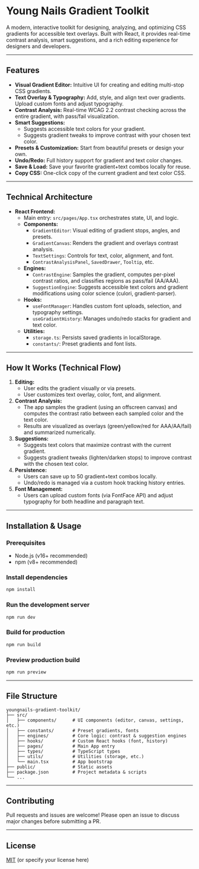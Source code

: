 # Young Nails Gradient Toolkit

A modern, interactive toolkit for designing, analyzing, and optimizing CSS gradients for accessible text overlays. Built with React, it provides real-time contrast analysis, smart suggestions, and a rich editing experience for designers and developers.

---

## Features

- **Visual Gradient Editor:** Intuitive UI for creating and editing multi-stop CSS gradients.
- **Text Overlay & Typography:** Add, style, and align text over gradients. Upload custom fonts and adjust typography.
- **Contrast Analysis:** Real-time WCAG 2.2 contrast checking across the entire gradient, with pass/fail visualization.
- **Smart Suggestions:**
  - Suggests accessible text colors for your gradient.
  - Suggests gradient tweaks to improve contrast with your chosen text color.
- **Presets & Customization:** Start from beautiful presets or design your own.
- **Undo/Redo:** Full history support for gradient and text color changes.
- **Save & Load:** Save your favorite gradient+text combos locally for reuse.
- **Copy CSS:** One-click copy of the current gradient and text color CSS.

---

## Technical Architecture

- **React Frontend:**
  - Main entry: `src/pages/App.tsx` orchestrates state, UI, and logic.
  - **Components:**
    - `GradientEditor`: Visual editing of gradient stops, angles, and presets.
    - `GradientCanvas`: Renders the gradient and overlays contrast analysis.
    - `TextSettings`: Controls for text, color, alignment, and font.
    - `ContrastAnalysisPanel`, `SavedDrawer`, `Tooltip`, etc.
  - **Engines:**
    - `ContrastEngine`: Samples the gradient, computes per-pixel contrast ratios, and classifies regions as pass/fail (AA/AAA).
    - `SuggestionEngine`: Suggests accessible text colors and gradient modifications using color science (culori, gradient-parser).
  - **Hooks:**
    - `useFontManager`: Handles custom font uploads, selection, and typography settings.
    - `useGradientHistory`: Manages undo/redo stacks for gradient and text color.
  - **Utilities:**
    - `storage.ts`: Persists saved gradients in localStorage.
    - `constants/`: Preset gradients and font lists.

---

## How It Works (Technical Flow)

1. **Editing:**
   - User edits the gradient visually or via presets.
   - User customizes text overlay, color, font, and alignment.
2. **Contrast Analysis:**
   - The app samples the gradient (using an offscreen canvas) and computes the contrast ratio between each sampled color and the text color.
   - Results are visualized as overlays (green/yellow/red for AAA/AA/fail) and summarized numerically.
3. **Suggestions:**
   - Suggests text colors that maximize contrast with the current gradient.
   - Suggests gradient tweaks (lighten/darken stops) to improve contrast with the chosen text color.
4. **Persistence:**
   - Users can save up to 50 gradient+text combos locally.
   - Undo/redo is managed via a custom hook tracking history entries.
5. **Font Management:**
   - Users can upload custom fonts (via FontFace API) and adjust typography for both headline and paragraph text.

---

## Installation & Usage

### Prerequisites
- Node.js (v16+ recommended)
- npm (v8+ recommended)

### Install dependencies
```bash
npm install
```

### Run the development server
```bash
npm run dev
```

### Build for production
```bash
npm run build
```

### Preview production build
```bash
npm run preview
```

---

## File Structure

```
youngnails-gradient-toolkit/
├── src/
│   ├── components/      # UI components (editor, canvas, settings, etc.)
│   ├── constants/       # Preset gradients, fonts
│   ├── engines/         # Core logic: contrast & suggestion engines
│   ├── hooks/           # Custom React hooks (font, history)
│   ├── pages/           # Main App entry
│   ├── types/           # TypeScript types
│   ├── utils/           # Utilities (storage, etc.)
│   └── main.tsx         # App bootstrap
├── public/              # Static assets
├── package.json         # Project metadata & scripts
└── ...
```

---

## Contributing

Pull requests and issues are welcome! Please open an issue to discuss major changes before submitting a PR.

---

## License

[MIT](LICENSE) (or specify your license here) 